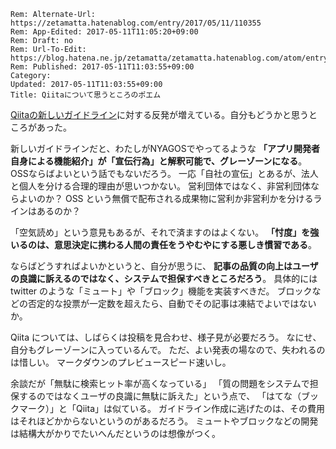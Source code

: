 ```header
Rem: Alternate-Url: https://zetamatta.hatenablog.com/entry/2017/05/11/110355
Rem: App-Edited: 2017-05-11T11:05:20+09:00
Rem: Draft: no
Rem: Url-To-Edit: https://blog.hatena.ne.jp/zetamatta/zetamatta.hatenablog.com/atom/entry/10328749687245184448
Rem: Published: 2017-05-11T11:03:55+09:00
Category:
Updated: 2017-05-11T11:03:55+09:00
Title: Qiitaについて思うところのポエム
```
[Qiitaの新しいガイドライン](http://blog.qiita.com/post/160423117339/communityguideline)に対する反発が増えている。自分もどうかと思うところがあった。

新しいガイドラインだと、わたしがNYAGOSでやってるような
**「アプリ開発者自身による機能紹介」が「宣伝行為」と解釈可能で、グレーゾーンになる**。
OSSならばよいという話でもないだろう。
一応「自社の宣伝」とあるが、法人と個人を分ける合理的理由が思いつかない。
営利団体ではなく、非営利団体ならよいのか？
OSS という無償で配布される成果物に営利か非営利かを分けるラインはあるのか？ 

「空気読め」という意見もあるが、それで済ますのはよくない。
**「忖度」を強いるのは、意思決定に携わる人間の責任をうやむやにする悪しき慣習である**。

ならばどうすればよいかというと、自分が思うに、
**記事の品質の向上はユーザの良識に訴えるのではなく、システムで担保すべきところだろう**。
具体的には twitter のような「ミュート」や「ブロック」機能を実装すべきだ。
ブロックなどの否定的な投票が一定数を超えたら、自動でその記事は凍結でよいではないか。

Qiita については、しばらくは投稿を見合わせ、様子見が必要だろう。
なにせ、自分もグレーゾーンに入っているんで。
ただ、よい発表の場なので、失われるのは惜しい。
マークダウンのプレビュースピード速いし。

余談だが「無駄に検索ヒット率が高くなっている」
「質の問題をシステムで担保するのではなくユーザの良識に無駄に訴えた」という点で、
「はてな（ブックマーク）」と「Qiita」は似ている。
ガイドライン作成に逃げたのは、その費用はそれほどかからないというのがあるだろう。
ミュートやブロックなどの開発は結構大がかりでたいへんだというのは想像がつく。
